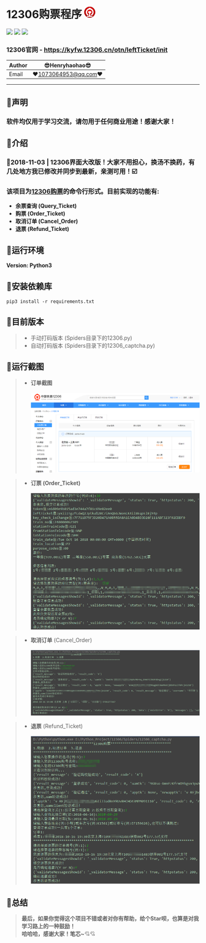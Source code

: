 12306购票程序 ![enter image description here](Pic/logo.png)
===========================
![](https://img.shields.io/badge/Python-3.6.3-green.svg) ![](https://img.shields.io/badge/requests-2.18.4-green.svg) ![](https://img.shields.io/badge/matplotlib-2.2.2-green.svg) 
### 12306官网 - https://kyfw.12306.cn/otn/leftTicket/init 
|Author|:sunglasses:Henryhaohao:sunglasses:|
|---|---
|Email|:hearts:1073064953@qq.com:hearts:

    
****
## :dolphin:声明
### 软件均仅用于学习交流，请勿用于任何商业用途！感谢大家！
## :dolphin:介绍
### :loudspeaker:2018-11-03 | 12306界面大改版！大家不用担心，换汤不换药，有几处地方我已修改并同步到最新，亲测可用！:ballot_box_with_check:
### 该项目为[12306购票](https://kyfw.12306.cn/otn/leftTicket/init)的命令行形式。目前实现的功能有:
- **余票查询 (Query_Ticket)**
- **购票 (Order_Ticket)**
- **取消订单 (Cancel_Order)**
- **退票 (Refund_Ticket)**
## :dolphin:运行环境
**Version: Python3**
## :dolphin:安装依赖库
```
pip3 install -r requirements.txt
```
## :dolphin:目前版本
> - 手动打码版本 (Spiders目录下的12306.py)
> - 自动打码版本 (Spiders目录下的12306_captcha.py)
## :dolphin:运行截图
> - **订单截图**<br><br>
![enter image description here](Pic/ticket.png)

> - **订票 (Order_Ticket)**<br><br>
![enter image description here](Pic/order.png)

> - **取消订单** (Cancel_Order)<br><br>
![enter image description here](Pic/cancelorder.png)

> - **退票** (Refund_Ticket)<br><br>
![enter image description here](Pic/refund.png)
## :dolphin:**总结**
> **最后，如果你觉得这个项目不错或者对你有帮助，给个Star呗，也算是对我学习路上的一种鼓励！<br>
 哈哈哈，感谢大家！笔芯~**:cupid::cupid: